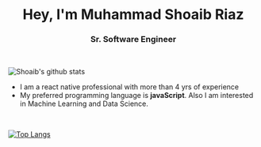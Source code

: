 <h1 align="center">Hey, I'm Muhammad Shoaib Riaz </h1>
<h3 align="center">Sr. Software Engineer</h3>

<br/>

![Shoaib's github stats](https://github-readme-stats.vercel.app/api?username=msriaz)

- I am a react native professional with more than 4 yrs of experience 
- My preferred programming language is **javaScript**. Also I am interested in Machine Learning and Data Science.

<br/>

[![Top Langs](https://github-readme-stats.vercel.app/api/top-langs/?username=msriaz)](https://github.com/msriaz/github-readme-stats)
<br/>

